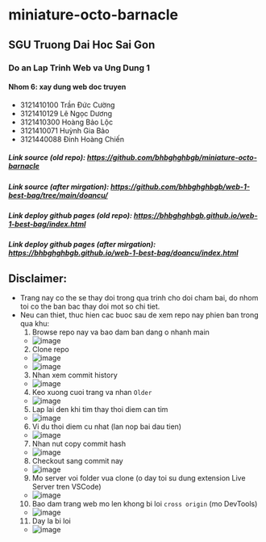 # miniature-octo-barnacle

## SGU Truong Dai Hoc Sai Gon

### Do an Lap Trinh Web va Ung Dung 1

#### Nhom 6: xay dung web doc truyen

- 3121410100 Trần Đức Cường
- 3121410129 Lê Ngọc Dương
- 3121410300 Hoàng Bảo Lộc
- 3121410071 Huỳnh Gia Bảo
- 3121440088 Đinh Hoàng Chiến

##### Link source (old repo): https://github.com/bhbghghbgb/miniature-octo-barnacle

##### Link source (after mirgation): https://github.com/bhbghghbgb/web-1-best-bag/tree/main/doancu/

##### Link deploy github pages (old repo): https://bhbghghbgb.github.io/web-1-best-bag/index.html

##### Link deploy github pages (after mirgation): https://bhbghghbgb.github.io/web-1-best-bag/doancu/index.html

## Disclaimer:

- Trang nay co the se thay doi trong qua trinh cho doi cham bai, do nhom toi co the ban bac thay doi mot so chi tiet.
- Neu can thiet, thuc hien cac buoc sau de xem repo nay phien ban trong qua khu:
  1. Browse repo nay va bao dam ban dang o nhanh main
  - ![image](https://user-images.githubusercontent.com/113711814/204798294-01eaae41-c71f-470f-b291-e923de0bede2.png)
  2. Clone repo
  - ![image](https://user-images.githubusercontent.com/113711814/204794641-38528900-cd97-4ebc-bca2-77047b7deebd.png)
  - ![image](https://user-images.githubusercontent.com/113711814/204795164-766f75bb-7eac-42aa-b253-549d693e606c.png)
  3. Nhan xem commit history
  - ![image](https://user-images.githubusercontent.com/113711814/204791604-13e62ab7-2543-4caf-881f-0867d90ecd68.png)
  4. Keo xuong cuoi trang va nhan `Older`
  - ![image](https://user-images.githubusercontent.com/113711814/204792146-b8ab540e-d325-40dd-a692-99e926245d1a.png)
  5. Lap lai den khi tim thay thoi diem can tim
  - ![image](https://user-images.githubusercontent.com/113711814/204793271-8c04272a-ac83-4387-929b-3ce51720dc01.png)
  6. Vi du thoi diem cu nhat (lan nop bai dau tien)
  - ![image](https://user-images.githubusercontent.com/113711814/204794088-09ea0024-eade-41b5-b11b-7c96cb082cfb.png)
  7. Nhan nut copy commit hash
  - ![image](https://user-images.githubusercontent.com/113711814/204794364-9dcee4a9-9187-4c19-85db-74d279865f24.png)
  8. Checkout sang commit nay
  - ![image](https://user-images.githubusercontent.com/113711814/204795922-bbba5040-b235-4e68-945a-c12d6de6e85b.png)
  9. Mo server voi folder vua clone (o day toi su dung extension Live Server tren VSCode)
  - ![image](https://user-images.githubusercontent.com/113711814/204797019-dc79f2d2-8bb8-488c-b098-0a551ac4fb07.png)
  10. Bao dam trang web mo len khong bi loi `cross origin` (mo DevTools)
  - ![image](https://user-images.githubusercontent.com/113711814/204797683-3a792e9b-faef-4d14-b331-15c28d6182af.png)
  11. Day la bi loi
  - ![image](https://user-images.githubusercontent.com/113711814/204797533-caf21b4b-f8ff-4670-8e65-44a311577f20.png)
